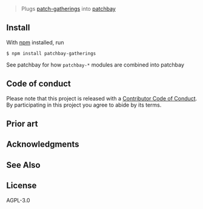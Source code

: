 > Plugs [patch-gatherings](https://github.com/ssbc/patchbay-gatherings) into [patchbay](https://github.com/ssbc/patchbay) 

## Install

With [npm](https://npmjs.org/) installed, run

```
$ npm install patchbay-gatherings
```

See patchbay for how `patchbay-*` modules are combined into patchbay

## Code of conduct
Please note that this project is released with a [Contributor Code of Conduct](code-of-conduct.md). By participating in this project you agree to abide by its terms.  

## Prior art

## Acknowledgments


## See Also


## License

AGPL-3.0
